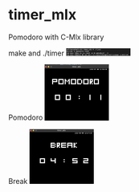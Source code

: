 # timer_mlx
Pomodoro with C-Mlx library

make and ./timer
<img src="./photos/ss1.png" width="128"/>

Pomodoro
<img src="./photos/pomodoro.png" width="128"/>

Break
<img src="./photos/ss2.png" width="128"/>
